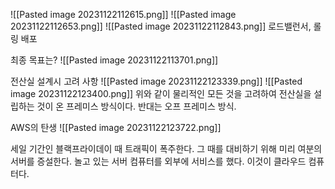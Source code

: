 ![[Pasted image 20231122112615.png]]
![[Pasted image 20231122112653.png]]
![[Pasted image 20231122112843.png]]
로드밸런서, 롤링 배포

최종 목표는?
![[Pasted image 20231122113701.png]]

전산실 설계시 고려 사항
![[Pasted image 20231122123339.png]]
![[Pasted image 20231122123400.png]]
위와 같이 물리적인 모든 것을 고려하여 전산실을 설립하는 것이 온 프레미스 방식이다. 
반대는 오프 프레미스 방식.

AWS의 탄생
![[Pasted image 20231122123722.png]]

세일 기간인 블랙프라이데이 때 트래픽이 폭주한다. 그 때를 대비하기 위해 미리 여분의 서버를 증설한다. 
놀고 있는 서버 컴퓨터를 외부에 서비스를 했다. 이것이 클라우드 컴퓨터다. 